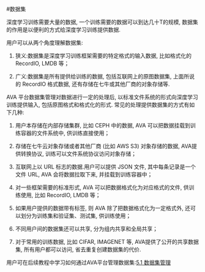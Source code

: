 #数据集

深度学习训练需要大量的数据, 一个训练需要的数据可以到达几十T的规模, 数据集的作用是以便利的方式给深度学习训练提供数据.

用户可以从两个角度理解数据集:

1. 狭义:数据集是深度学习训练框架需要的特定格式的输入数据, 比如格式化的 RecordIO, LMDB 等；

2. 广义:数据集是所有提供给训练的数据, 包括互联网上的原图数据集, 上面所说的 RecordIO 格式数据, 还有存储在七牛或其他厂商的对象存储等.



AVA 平台数据集管理对数据进行一定的处理后, 以标准文件系统的形式向深度学习训练提供输入, 包括原图格式和格式化的形式. 常见的处理提供数据集的方式有如下几种: 

1. 用户本存储在内部存储集群, 比如 CEPH 中的数据, AVA 可以把数据挂载到训练容器的文件系统中, 供训练直接使用；

2. 存储在七牛云对象存储或者其他厂商 (比如 AWS S3) 对象存储的数据, AVA提供转换协议, 训练可以文件系统协议访问对象存储；

3. 互联网上以 URL 标志的数据.用户可以提供 JSON 文件, 其中每条记录是一个文件 URL, AVA 会将数据拉取下来, 并挂载到训练容器中；

4. 对一些框架需要的标准形式, AVA 可以把数据格式化为对应格式的文件, 供训练使用, 比如 RecordIO, LMDB 等；

5. 如果用户提供的数据带有标签, 则 AVA 除了把数据格式化为一定格式外, 还可以划分为训练集和验证集、测试集, 供训练使用；

6. 不同用户间的数据集还可以共享, 分为组内共享和全局共享；

7. 对于常用的训练数据, 比如 CIFAR, IMAGENET 等, AVA提供了公开的共享数据集, 所有用户都可以访问, 省去重复创建数据集的代价.

用户可在后续教程中学习如何通过AVA平台管理数据集:[5.1 数据集管理](/05-tasks/5.1-dataset.md)

